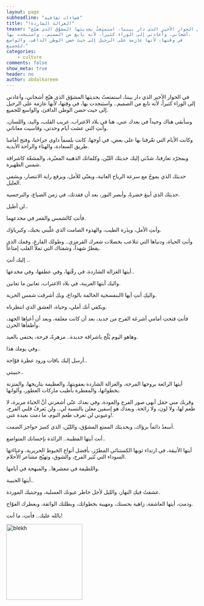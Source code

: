 ```yaml
---
layout: page
subheadline: "فضاءات ثقافية"
title: "!الغزالة الشاردة"
teaser: "في الحوار الأخير الذي دار بيننا، استمتعتُ بحديثها المشوّق الذي هيّج
أشجاني، وأعادني إلى الوراء كثيراً، لأنه نابع من الصميم.. واستنجدت بها،
في وقتها، لأنها عازمة على الرحيل إلى حيث حضن الوطن الدافئ، والواسع
للجميع."
categories:
    - culture
comments: false
show_meta: true
header: no
author: abdalkareem
---
```




في الحوار الأخير الذي دار بيننا، استمتعتُ بحديثها المشوّق الذي هيّج
أشجاني، وأعادني إلى الوراء كثيراً، لأنه نابع من الصميم.. واستنجدت بها،
في وقتها، لأنها عازمة على الرحيل إلى حيث حضن الوطن الدافئ، والواسع
للجميع.

وسأبقى هناك وحيداً في بعدك عني، هنا في بلاد الاغتراب. غريب القلب، واليد،
واللسان، وأنتِ التي عشت أيام وحدتي، وقاسيت معاناتي.

وكانت الأيام التي تعّرفنا بها على بعض، في أوجها، كانت بلسماً داوى
جراحنا، وفتح أمامنا طريق السعادة، والهناء والراحة الأبدية.

وبمجرّد تعارفنا، شدّني إليك حديثك الليّن، وكلماتك الذهبية المعبّرة،
والمشعّة كاشراقة شمس الظهيرة.

حديثك الذي يموجُ مع سرعة الرياح العاتية، ويغنّي للأمل، ويرفع راية
الانتصار، ويشفي العليل.

حديثك الذي أينعَ خضرةً، وأبصر النور، بعد أن فقدتك، في زمن الضياع،
والنرجسية.

لن أطيل..

فأنتِ كالشمس والقمر في مخدعهما.

وأنتِ الأمل، وبِذَرة الطيب، والهدوء الصامت الذي غلّبني بحبك، وكبرياؤك.

وأنتِ الحياة، ودنياها التي تتلاعب بخصلات شعرك القرمزي.. وطولك الفارع،
وفمك الذي يقطرُ شهداً، وشفتاك التي تملأ القلب إمتاعاً.

إليك أنتِ ..

أيتها الغزالة الشاردة، في رقّتها، وفي عطفها، وفي مخدعها..

واليك أيتها الغريبة، في بلاد الاغتراب، تعانين ما تعانين.

واليكِ أنتِ أيها االبنفسجية الحالمة بالوداع، وبكِ أشرقت شمس الحرية.

ويكفي أنك أملي، وحياة، العشق الذي انتظرناه.

فأنتِ فتحتِ أمامي أشرعَة الفرح من جديد، بعد أن كانت مغلقة، وبعد أن
أعياها الجهد، وأطفأها الحزن.

وهاهو اليوم يُلّح باشراقة جديدة.. مزهرةً، فرحة، يحتفي بالعيد.

وفي يومك هذا..

أرسل إليك باقات ورود عطرة فوّاحة..

حبيبتي..

أيتها الرائعة بروحها المرحة، والغزالة الشاردة بعفويتها، والعظيمة
بتاريخها، والمتزنة بخطواتها، والمعطرة بأطيب ماركات العطور، وألوانها.

وقربك مني حمَل أبهى صور الفرح والمودة، وفي بعدك عنّي أشعرني أنَّ الحياة
مريرة، لا طعم لها، ولا لون، ولا رائحة. وبعدك هو إسفين معلن بالنسبة لي..
ولن يَعرفُ قلبي الفرح، وعيوني لن تعرف طعم النوم، ما دمت بعيدة عني!.

أسعدُ دائماً برؤاك، وبحديثك الممتع المشوّق، والليّن، الذي كسرَ حواجز
الصمت.

أنت أيتها الفطينة.. الرائدة بإحسانك المتواضع..

أيتها الأنيقة، في ارتداء ثوبها الكستنائي المطرّز، بأفضل أنواع الخيوط
الحريرية، وعباءَتها السوداء التي تُثير الفرح، والشوق، وتهيّج مشاعر
الأحلام.

واللطيفة في معشرها.. والمبهجة في أيامها.

أيتها الحبيبة..

عشقتُ فيكِ النهار، والليل لأجل خاطر عيونك العسلية، ووجنتيك الموردة.

ودمتِ، أيتها العاشقة، زاهية بحسنك، ومهيبة بخطواتك، وبطلتك الواثقة،
وبعطرك الفوّاح.

بالله عليك.. فأنتِ، ما أنت!



<img src="{{ site.url }}/images/blekh-2.jpg" alt="blekh" style="width: 200px;"/>
